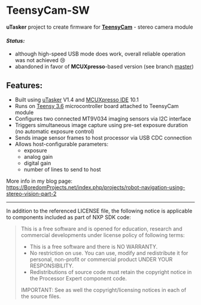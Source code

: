 # TeensyCam-SW
**uTasker** project to create firmware for [**TeensyCam**](https://github.com/icboredman/TeensyCam-HW) - stereo camera module

#### _Status:_
* although high-speed USB mode does work, overall reliable operation was not achieved :cry:
* abandoned in favor of **MCUXpresso**-based version (see branch [master](https://github.com/icboredman/TeensyCam-SW))

## Features:
* Built using [uTasker](http://www.utasker.com/) V1.4 and [MCUXpresso IDE](http://www.nxp.com/mcuxpresso/ide) 10.1
* Runs on [Teensy 3.6](https://www.pjrc.com/store/teensy36.html) microcontroller board attached to TeensyCam module
* Configures two connected MT9V034 imaging sensors via I2C interface
* Triggers simultaneous image capture using pre-set exposure duration (no automatic exposure control)
* Sends image sensor frames to host processor via USB CDC connection
* Allows host-configurable parameters:
  * exposure
  * analog gain
  * digital gain
  * number of lines to send to host

More info in my blog page: https://BoredomProjects.net/index.php/projects/robot-navigation-using-stereo-vision-part-2

---
In addition to the referenced LICENSE file, the following notice is applicable to components included as part of NXP SDK code:

>This is a free software and is opened for education, research and commercial developments under license policy of following terms:
>* This is a free software and there is NO WARRANTY.
>* No restriction on use. You can use, modify and redistribute it for personal, non-profit or commercial product UNDER YOUR RESPONSIBILITY.
>* Redistributions of source code must retain the copyright notice in the Processor Expert component code.
>
>IMPORTANT:
>See as well the copyright/licensing notices in each of the source files.